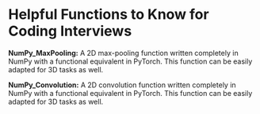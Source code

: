 # Helpful Functions to Know for Coding Interviews

**NumPy_MaxPooling:** A 2D max-pooling function written completely in NumPy with a functional equivalent in PyTorch. This function can be easily adapted for 3D tasks as well. 

**NumPy_Convolution:** A 2D convolution function written completely in NumPy with a functional equivalent in PyTorch. This function can be easily adapted for 3D tasks as well. 
